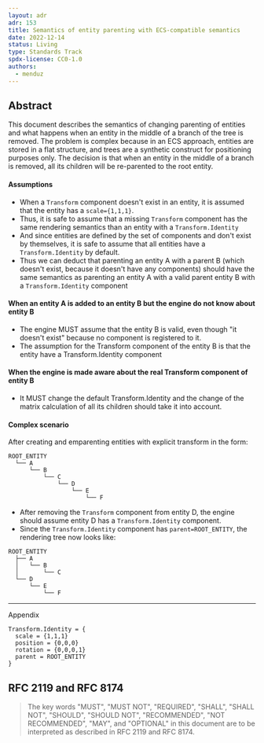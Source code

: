 ```yaml
---
layout: adr
adr: 153
title: Semantics of entity parenting with ECS-compatible semantics
date: 2022-12-14
status: Living
type: Standards Track
spdx-license: CC0-1.0
authors:
  - menduz
---
```


## Abstract

This document describes the semantics of changing parenting of entities and what happens when an entity in the middle of a branch of the tree is removed. The problem is complex because in an ECS approach, entities are stored in a flat structure, and trees are a synthetic construct for positioning purposes only. The decision is that when an entity in the middle of a branch is removed, all its children will be re-parented to the root entity.

#### Assumptions

- When a `Transform` component doesn't exist in an entity, it is assumed that the entity has a `scale={1,1,1}`.
- Thus, it is safe to assume that a missing `Transform` component has the same rendering semantics than an entity with a `Transform.Identity`
- And since entities are defined by the set of components and don't exist by themselves, it is safe to assume that all entities have a `Transform.Identity` by default.
- Thus we can deduct that parenting an entity A with a parent B (which doesn't exist, because it doesn't have any components) should have the same semantics as parenting an entity A with a valid parent entity B with a `Transform.Identity` component

#### When an entity A is added to an entity B but the engine do not know about entity B

- The engine MUST assume that the entity B is valid, even though "it doesn't exist" because no component is registered to it.
- The assumption for the Transform component of the entity B is that the entity have a Transform.Identity component

#### When the engine is made aware about the real Transform component of entity B

- It MUST change the default Transform.Identity and the change of the matrix calculation of all its children should take it into account.

#### Complex scenario

After creating and emparenting entities with explicit transform in the form:
```
ROOT_ENTITY
  └── A
      └── B
          └── C
              └── D
                  └── E
                      └── F
```
- After removing the `Transform` component from entity D, the engine should assume entity D has a `Transform.Identity` component.
- Since the `Transform.Identity` component has `parent=ROOT_ENTITY`, the rendering tree now looks like:  

```
ROOT_ENTITY
  ├── A
  │   └── B
  │       └── C
  └── D
      └── E
          └── F
```
---

Appendix

```
Transform.Identity = {
  scale = {1,1,1}
  position = {0,0,0}
  rotation = {0,0,0,1}
  parent = ROOT_ENTITY
}
```

## RFC 2119 and RFC 8174

> The key words "MUST", "MUST NOT", "REQUIRED", "SHALL", "SHALL NOT", "SHOULD", "SHOULD NOT", "RECOMMENDED", "NOT RECOMMENDED", "MAY", and "OPTIONAL" in this document are to be interpreted as described in RFC 2119 and RFC 8174.
